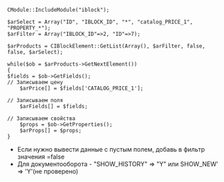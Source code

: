 
```
CModule::IncludeModule("iblock");

$arSelect = Array("ID", "IBLOCK_ID", "*", "catalog_PRICE_1", "PROPERTY_*");
$arFilter = Array("IBLOCK_ID"=>2, "ID"=>7);

$arProducts = CIBlockElement::GetList(Array(), $arFilter, false, false, $arSelect);

while($ob = $arProducts->GetNextElement())
{
$fields = $ob->GetFields();
// Записываем цену
    $arPrice[] = $fields['CATALOG_PRICE_1'];

// Записываем поля
    $arFields[] = $fields;

// Записываем свойства
    $props = $ob->GetProperties();
    $arProps[] = $props;
}
```

- Если нужно вывести данные с пустым полем, добавь в фильтр значения =false
- Для документооборота - "SHOW_HISTORY" => "Y" или SHOW_NEW' => 'Y'(не проверено)